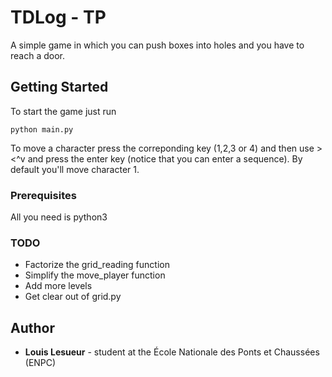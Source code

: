 # TDLog - TP

A simple game in which you can push boxes into holes and you have to reach a door.

## Getting Started

To start the game just run

```
python main.py
```

To move a character press the correponding key (1,2,3 or 4) and then use ><^v and press the enter key (notice that you can enter a sequence). By default you'll move character 1.


### Prerequisites

All you need is python3

### TODO

* Factorize the grid_reading function
* Simplify the move_player function
* Add more levels
* Get clear out of grid.py

## Author

* **Louis Lesueur** - student at the École Nationale des Ponts et Chaussées (ENPC)
